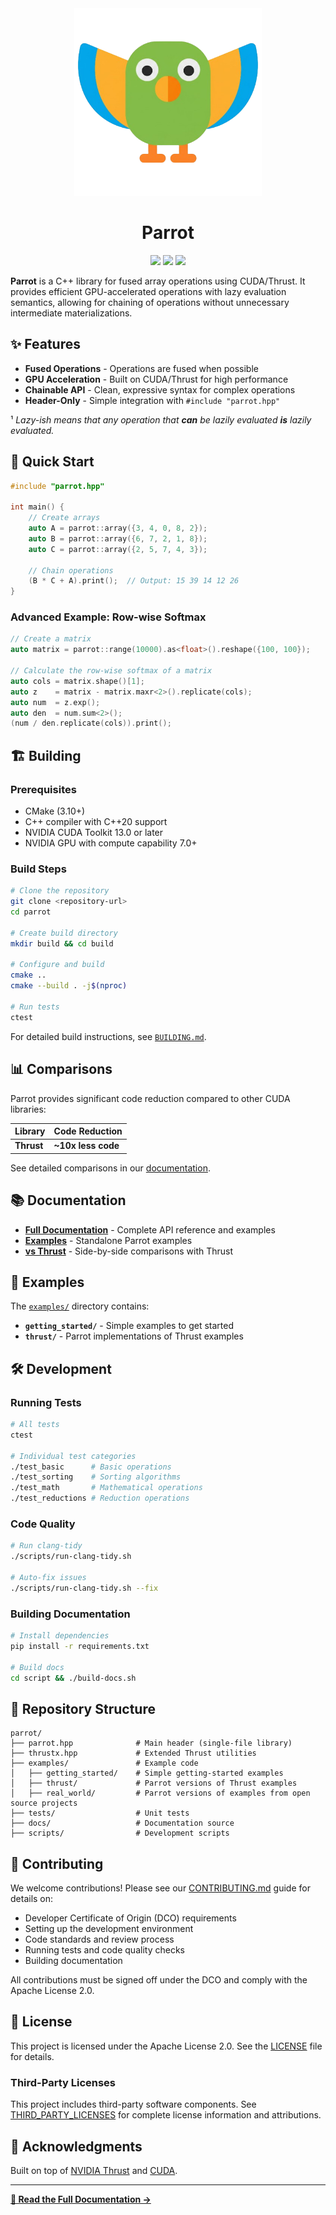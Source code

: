 <div align="center">
  <img src="docs/_static/logo.png" alt="Sean Parrot" width="300">
  <h1><b>Parrot</b></h1>
</div>

<p align="center">
    <a href="https://github.com/nvlabs/parrot/issues" alt="contributions welcome">
        <img src="https://img.shields.io/badge/contributions-welcome-brightgreen.svg?style=flat" /></a>
    <a href="https://en.cppreference.com/w/cpp/compiler_support/11">
        <img src="https://img.shields.io/badge/C++%20-20-ff69b4.svg"/></a>
    <a href="https://nvlabs.github.io/parrot/" alt="Documentation">
        <img src="https://img.shields.io/badge/docs-latest-blue.svg" /></a>
</p>

**Parrot** is a C++ library for fused array operations using CUDA/Thrust. It provides efficient GPU-accelerated operations with lazy evaluation semantics, allowing for chaining of operations without unnecessary intermediate materializations.

## ✨ Features

- **Fused Operations** - Operations are fused when possible
- **GPU Acceleration** - Built on CUDA/Thrust for high performance
- **Chainable API** - Clean, expressive syntax for complex operations
- **Header-Only** - Simple integration with `#include "parrot.hpp"`

¹ *Lazy-ish means that any operation that **can** be lazily evaluated **is** lazily evaluated.*

## 🚀 Quick Start

```cpp
#include "parrot.hpp"

int main() {
    // Create arrays
    auto A = parrot::array({3, 4, 0, 8, 2});
    auto B = parrot::array({6, 7, 2, 1, 8});
    auto C = parrot::array({2, 5, 7, 4, 3});
    
    // Chain operations
    (B * C + A).print();  // Output: 15 39 14 12 26
}
```

### Advanced Example: Row-wise Softmax

```cpp
// Create a matrix
auto matrix = parrot::range(10000).as<float>().reshape({100, 100});

// Calculate the row-wise softmax of a matrix
auto cols = matrix.shape()[1];
auto z    = matrix - matrix.maxr<2>().replicate(cols);
auto num  = z.exp();
auto den  = num.sum<2>();
(num / den.replicate(cols)).print();
```

## 🏗️ Building

### Prerequisites

- CMake (3.10+)
- C++ compiler with C++20 support
- NVIDIA CUDA Toolkit 13.0 or later
- NVIDIA GPU with compute capability 7.0+

### Build Steps

```bash
# Clone the repository
git clone <repository-url>
cd parrot

# Create build directory
mkdir build && cd build

# Configure and build
cmake ..
cmake --build . -j$(nproc)

# Run tests
ctest
```

For detailed build instructions, see [`BUILDING.md`](BUILDING.md).

## 📊 Comparisons

Parrot provides significant code reduction compared to other CUDA libraries:

| Library    | Code Reduction     |
| ---------- | ------------------ |
| **Thrust** | **~10x less code** |

See detailed comparisons in our [documentation](https://nvlabs.github.io/parrot/).

## 📚 Documentation

- **[Full Documentation](https://nvlabs.github.io/parrot/)** - Complete API reference and examples
- **[Examples](https://nvlabs.github.io/parrot/examples.html)** - Standalone Parrot examples
- **[vs Thrust](https://nvlabs.github.io/parrot/parrot_v_thrust.html)** - Side-by-side comparisons with Thrust


## 🧪 Examples

The [`examples/`](examples/) directory contains:

- **`getting_started/`** - Simple examples to get started
- **`thrust/`** - Parrot implementations of Thrust examples  


## 🛠️ Development

### Running Tests

```bash
# All tests
ctest

# Individual test categories
./test_basic      # Basic operations
./test_sorting    # Sorting algorithms
./test_math       # Mathematical operations
./test_reductions # Reduction operations
```

### Code Quality

```bash
# Run clang-tidy
./scripts/run-clang-tidy.sh

# Auto-fix issues
./scripts/run-clang-tidy.sh --fix
```

### Building Documentation

```bash
# Install dependencies
pip install -r requirements.txt

# Build docs
cd script && ./build-docs.sh
```

## 📁 Repository Structure

```
parrot/
├── parrot.hpp              # Main header (single-file library)
├── thrustx.hpp             # Extended Thrust utilities
├── examples/               # Example code
│   ├── getting_started/    # Simple getting-started examples
│   ├── thrust/             # Parrot versions of Thrust examples
│   ├── real_world/         # Parrot versions of examples from open source projects
├── tests/                  # Unit tests
├── docs/                   # Documentation source
├── scripts/                # Development scripts
```

## 🤝 Contributing

We welcome contributions! Please see our [CONTRIBUTING.md](CONTRIBUTING.md) guide for details on:

- Developer Certificate of Origin (DCO) requirements
- Setting up the development environment  
- Code standards and review process
- Running tests and code quality checks
- Building documentation

All contributions must be signed off under the DCO and comply with the Apache License 2.0.

## 📄 License

This project is licensed under the Apache License 2.0. See the [LICENSE](LICENSE) file for details.

### Third-Party Licenses

This project includes third-party software components. See [THIRD_PARTY_LICENSES](THIRD_PARTY_LICENSES) for complete license information and attributions.

## 🙏 Acknowledgments

Built on top of [NVIDIA Thrust](https://github.com/NVIDIA/thrust) and [CUDA](https://developer.nvidia.com/cuda-zone).

---

**[📖 Read the Full Documentation →](https://nvlabs.github.io/parrot/)**
